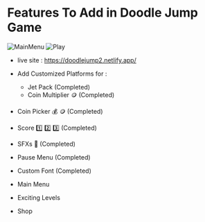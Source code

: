 # Features To Add in Doodle Jump Game

![MainMenu](./MainMenu2.png)
![Play](./ScreenPlay.png)
- live site : https://doodlejump2.netlify.app/

- Add Customized Platforms for :
    - Jet Pack (Completed)
    - Coin Multiplier 🪙 (Completed)
- Coin Picker 💰 🪙 (Completed)
- Score 1️⃣ 2️⃣ 3️⃣ (Completed)
- SFXs 🎵 (Completed)
- Pause Menu (Completed)
- Custom Font (Completed)
- Main Menu
- Exciting Levels
- Shop